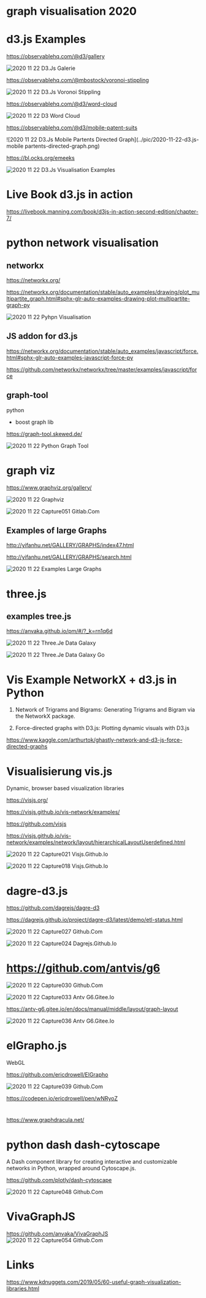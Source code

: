 ﻿# graph visualisation 2020

# d3.js Examples

https://observablehq.com/@d3/gallery

![2020 11 22 D3.Js Galerie](../pic/2020-11-22-d3.js-galerie.png)

https://observablehq.com/@mbostock/voronoi-stippling

![2020 11 22 D3.Js Voronoi Stippling](/pic/2020-11-22-d3.js-voronoi-stippling.png)

https://observablehq.com/@d3/word-cloud 

![2020 11 22 D3 Word Cloud](/pic/2020-11-22-d3-word-cloud.png)

https://observablehq.com/@d3/mobile-patent-suits

![2020 11 22 D3.Js Mobile Partents Directed Graph](../pic/2020-11-22-d3.js-mobile partents-directed-graph.png)


https://bl.ocks.org/emeeks

![2020 11 22 D3.Js Visualisation Examples](/pic/2020-11-22-d3.js-visualisation-examples.png)


# Live Book d3.js in action 

https://livebook.manning.com/book/d3js-in-action-second-edition/chapter-7/


# python network visualisation 

## networkx

https://networkx.org/

https://networkx.org/documentation/stable/auto_examples/drawing/plot_multipartite_graph.html#sphx-glr-auto-examples-drawing-plot-multipartite-graph-py

![2020 11 22 Pyhpn Visualisation](../pic/2020-11-22-pyhpn-visualisation.png)

## JS addon for d3.js

https://networkx.org/documentation/stable/auto_examples/javascript/force.html#sphx-glr-auto-examples-javascript-force-py 

https://github.com/networkx/networkx/tree/master/examples/javascript/force 

## graph-tool

python 
+ boost graph lib

https://graph-tool.skewed.de/

![2020 11 22 Python Graph Tool](/pic/2020-11-22-python-graph-tool.png)


# graph viz 

https://www.graphviz.org/gallery/

![2020 11 22 Graphviz](/pic/2020-11-22-graphviz.png)

![2020 11 22 Capture051 Gitlab.Com](../pic/2020-11-22Capture051-gitlab.com.png)

## Examples of large Graphs 

http://yifanhu.net/GALLERY/GRAPHS/index47.html

http://yifanhu.net/GALLERY/GRAPHS/search.html 

![2020 11 22 Examples Large Graphs](/pic/2020-11-22-examples-large-graphs.png)

# three.js

## examples tree.js

https://anvaka.github.io/pm/#/?_k=rn1q6d

![2020 11 22 Three.Je Data Galaxy](/pic/2020-11-22-three.je-data-galaxy.png)

![2020 11 22 Three.Je Data Galaxy Go](/pic/2020-11-22-three.je-data-galaxy-go.png)

# Vis Example NetworkX + d3.js in Python 

1. Network of Trigrams and Bigrams: Generating Trigrams and Bigram via the NetworkX package.

2. Force-directed graphs with D3.js: Plotting dynamic visuals with D3.js


https://www.kaggle.com/arthurtok/ghastly-network-and-d3-js-force-directed-graphs


# Visualisierung vis.js 


Dynamic, browser based visualization libraries 


https://visjs.org/ 

https://visjs.github.io/vis-network/examples/

https://github.com/visjs


https://visjs.github.io/vis-network/examples/network/layout/hierarchicalLayoutUserdefined.html


![2020 11 22 Capture021 Visjs.Github.Io](../pic/2020-11-22Capture021-visjs.github.io.png)

![2020 11 22 Capture018 Visjs.Github.Io](../pic/2020-11-22Capture018-visjs.github.io.png)


# dagre-d3.js

https://github.com/dagrejs/dagre-d3 


https://dagrejs.github.io/project/dagre-d3/latest/demo/etl-status.html 

![2020 11 22 Capture027 Github.Com](/pic/2020-11-22Capture027-github.com.png)

![2020 11 22 Capture024 Dagrejs.Github.Io](/pic/2020-11-22Capture024-dagrejs.github.io.png)

# https://github.com/antvis/g6 

![2020 11 22 Capture030 Github.Com](/pic/2020-11-22Capture030-github.com.png)

![2020 11 22 Capture033 Antv G6.Gitee.Io](/pic/2020-11-22Capture033-antv-g6.gitee.io.png)

https://antv-g6.gitee.io/en/docs/manual/middle/layout/graph-layout


![2020 11 22 Capture036 Antv G6.Gitee.Io](/pic/2020-11-22Capture036-antv-g6.gitee.io.png)

# elGrapho.js 

WebGL  

https://github.com/ericdrowell/ElGrapho 

![2020 11 22 Capture039 Github.Com](../pic/2020-11-22Capture039-github.com.png)

https://codepen.io/ericdrowell/pen/wNRyoZ
# 

https://www.graphdracula.net/

# python dash dash-cytoscape
A Dash component library for creating interactive and customizable networks in Python, wrapped around Cytoscape.js.  

https://github.com/plotly/dash-cytoscape

![2020 11 22 Capture048 Github.Com](../pic/2020-11-22Capture048-github.com.png)


# VivaGraphJS

https://github.com/anvaka/VivaGraphJS
![2020 11 22 Capture054 Github.Com](../pic/2020-11-22Capture054-github.com.png)

# Links

https://www.kdnuggets.com/2019/05/60-useful-graph-visualization-libraries.html 
